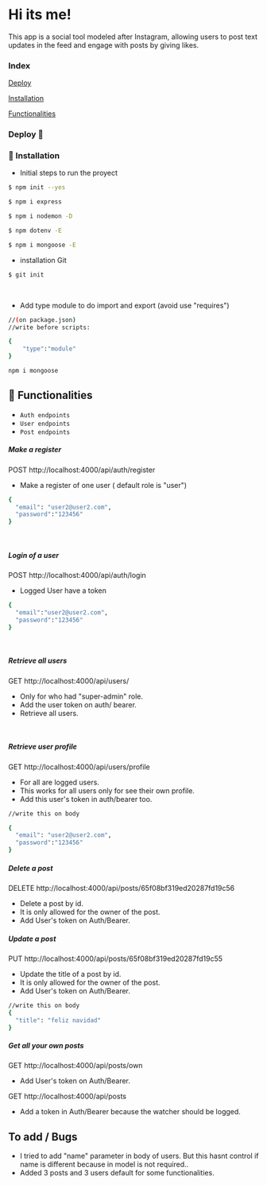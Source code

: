 # Hi its me!

This app is a social tool modeled after Instagram, allowing users to post text updates in the feed and engage with posts by giving likes.

### Index

[Deploy](#deployd-🚀)

[Installation](#🔧-installation)

[Functionalities](#hammer-functionalities)







### Deploy 🚀


### 🔧 Installation 

- Initial steps to run the proyect

``` bash
$ npm init --yes
```

``` bash
$ npm i express
```

``` bash
$ npm i nodemon -D 
```

``` bash
$ npm dotenv -E
```

``` bash
$ npm i mongoose -E
```

- installation Git

``` bash
$ git init
```
</br>

- Add type module to do import and export (avoid use "requires")


```sh
//(on package.json) 
//write before scripts:

{
    "type":"module"
}
```

``` bash
npm i mongoose
```

## :hammer: Functionalities

- `Auth endpoints`
- `User endpoints`
- `Post endpoints`

##### Make a register
POST http://localhost:4000/api/auth/register 
- Make a register of one user ( default role is "user")

```sh
{
  "email": "user2@user2.com",
  "password":"123456"
}
```


</br>

##### Login of a user
POST http://localhost:4000/api/auth/login
- Logged User have a token

```sh
{
  "email":"user2@user2.com",
  "password":"123456"
}
```
</br>

##### Retrieve all users 
GET http://localhost:4000/api/users/
- Only for who had "super-admin" role.
- Add the user token on auth/ bearer.
- Retrieve all users.

</br>

##### Retrieve user profile
GET http://localhost:4000/api/users/profile
- For all are logged users.
- This works for all users only for see their own profile.
- Add this user's token in auth/bearer too. 

```sh
//write this on body

{
  "email": "user2@user2.com",
  "password":"123456"
}
```

##### Delete a post
DELETE http://localhost:4000/api/posts/65f08bf319ed20287fd19c56

- Delete a post by id.
- It is only allowed for the owner of the post.
- Add User's token on Auth/Bearer.

##### Update a post
PUT http://localhost:4000/api/posts/65f08bf319ed20287fd19c55

- Update the title of a post by id.
- It is only allowed for the owner of the post.
- Add User's token on Auth/Bearer.

```sh
//write this on body
{
  "title": "feliz navidad"
}
```
##### Get all your own posts
GET http://localhost:4000/api/posts/own

- Add User's token on Auth/Bearer.


GET http://localhost:4000/api/posts

- Add a token in Auth/Bearer because the watcher should be logged.

## To add / Bugs
 
- I tried to add "name" parameter in body of users. But this hasnt control if name is different because in model is not required..
- Added 3 posts and 3 users default for some functionalities.